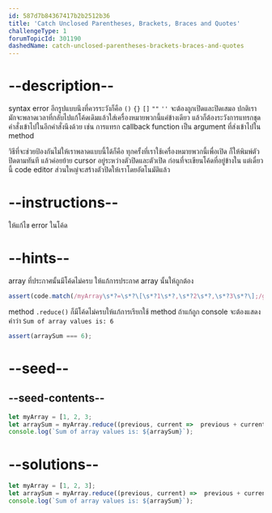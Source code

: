 ```yaml
---
id: 587d7b84367417b2b2512b36
title: 'Catch Unclosed Parentheses, Brackets, Braces and Quotes'
challengeType: 1
forumTopicId: 301190
dashedName: catch-unclosed-parentheses-brackets-braces-and-quotes
---
```


# --description--

syntax error อีกรูปแบบนึงที่ควรระวังก็คือ `()` `{}` `[]` `""` `''` จะต้องถูกเปิดและปิดเสมอ ปกติเรามักจะพลาดเวลาที่กลับไปแก้โค้ดเดิมแล้วใส่เครื่องหมายพวกนี้แค่ข้างเดียว 
แล้วก็ต้องระวังการแทรกชุดคำสั่งเข้าไปในอีกคำสั่งนึงด้วย เช่น การแทรก callback function เป็น argument ที่ส่งเข้าไปใน method

วิธีที่จะช่วยป้องกันไม่ให้เราพลาดแบบนี้ได้ก็คือ ทุกครั้งที่เราใช้เครื่องหมายพวกนี้เพื่อเปิด ก็ให้พิมพ์ตัวปิดตามทันที แล้วค่อยย้าย cursor อยู่ระหว่างตัวปิดและตัวเปิด ก่อนที่จะเขียนโค้ดที่อยู่ข้างใน แต่เดี๋ยวนี้ code editor ส่วนใหญ่จะสร้างตัวปิดให้เราโดยอัตโนมัติแล้ว

# --instructions--

ให้แก้ไข error ในโค้ด

# --hints--

array ที่ประกาศนั้นมีโค้ดไม่ครบ ให้แก้การประกาศ array นั้นให้ถูกต้อง

```js
assert(code.match(/myArray\s*?=\s*?\[\s*?1\s*?,\s*?2\s*?,\s*?3\s*?\];/g));
```

method `.reduce()` ก็มีโค้ดไม่ครบให้แก้การเรียกใช้ method ถ้าแก้ถูก console จะต้องแสดงคำว่า `Sum of array values is: 6`

```js
assert(arraySum === 6);
```

# --seed--

## --seed-contents--

```js
let myArray = [1, 2, 3;
let arraySum = myArray.reduce((previous, current =>  previous + current);
console.log(`Sum of array values is: ${arraySum}`);
```

# --solutions--

```js
let myArray = [1, 2, 3];
let arraySum = myArray.reduce((previous, current) =>  previous + current);
console.log(`Sum of array values is: ${arraySum}`);
```
